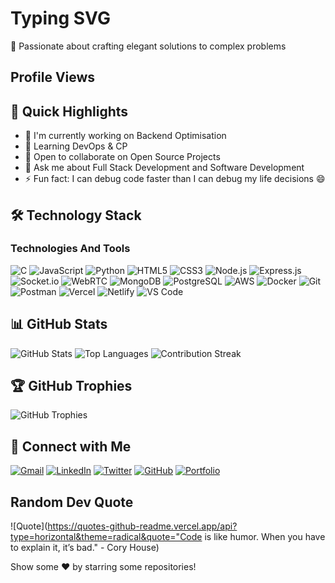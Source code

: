 # Typing SVG

🚀 Passionate about crafting elegant solutions to complex problems

## Profile Views

## 🎯 Quick Highlights

- 🔭 I'm currently working on Backend Optimisation
- 🌱 Learning DevOps & CP
- 👯 Open to collaborate on Open Source Projects
- 💬 Ask me about Full Stack Development and Software Development
- ⚡ Fun fact: I can debug code faster than I can debug my life decisions 😄

## 🛠️ Technology Stack

### Technologies And Tools

![C](https://img.shields.io/badge/-C-000?&logo=C)
![JavaScript](https://img.shields.io/badge/-JavaScript-F7DF1E?&logo=JavaScript&logoColor=000)
![Python](https://img.shields.io/badge/-Python-3776AB?&logo=Python&logoColor=fff)
![HTML5](https://img.shields.io/badge/-HTML5-E34F26?&logo=HTML5&logoColor=fff)
![CSS3](https://img.shields.io/badge/-CSS3-1572B6?&logo=CSS3&logoColor=fff)
![Node.js](https://img.shields.io/badge/-Node.js-339933?&logo=Node.js&logoColor=fff)
![Express.js](https://img.shields.io/badge/-Express.js-000?&logo=Express&logoColor=fff)
![Socket.io](https://img.shields.io/badge/-Socket.io-010101?&logo=Socket.io&logoColor=fff)
![WebRTC](https://img.shields.io/badge/-WebRTC-333333?&logo=WebRTC&logoColor=fff)
![MongoDB](https://img.shields.io/badge/-MongoDB-47A248?&logo=MongoDB&logoColor=fff)
![PostgreSQL](https://img.shields.io/badge/-PostgreSQL-336791?&logo=PostgreSQL&logoColor=fff)
![AWS](https://img.shields.io/badge/-AWS-232F3E?&logo=Amazon-AWS&logoColor=fff)
![Docker](https://img.shields.io/badge/-Docker-2496ED?&logo=Docker&logoColor=fff)
![Git](https://img.shields.io/badge/-Git-F05032?&logo=Git&logoColor=fff)
![Postman](https://img.shields.io/badge/-Postman-FF6C37?&logo=Postman&logoColor=fff)
![Vercel](https://img.shields.io/badge/-Vercel-000?&logo=Vercel&logoColor=fff)
![Netlify](https://img.shields.io/badge/-Netlify-00C7B7?&logo=Netlify&logoColor=fff)
![VS Code](https://img.shields.io/badge/-VS%20Code-007ACC?&logo=Visual-Studio-Code&logoColor=fff)

## 📊 GitHub Stats

![GitHub Stats](https://github-readme-stats.vercel.app/api?username=ankush2311025&show_icons=true&theme=radical)
![Top Languages](https://github-readme-stats.vercel.app/api/top-langs/?username=ankush2311025&layout=compact&theme=radical)
![Contribution Streak](https://github-readme-streak-stats.herokuapp.com/?user=ankush2311025&theme=radical)

## 🏆 GitHub Trophies

![GitHub Trophies](https://github-profile-trophy.vercel.app/?username=ankush2311025&theme=radical)

## 🤝 Connect with Me

[![Gmail](https://img.shields.io/badge/Gmail-D14836?style=for-the-badge&logo=gmail&logoColor=white)](mailto:ankson1010@gmail.com)
[![LinkedIn](https://img.shields.io/badge/LinkedIn-0A66C2?style=for-the-badge&logo=linkedin&logoColor=white)](https://www.linkedin.com/in/ANKUSHSHARMA/)
[![Twitter](https://img.shields.io/badge/Twitter-1DA1F2?style=for-the-badge&logo=twitter&logoColor=white)](https://twitter.com/your_username)
[![GitHub](https://img.shields.io/badge/GitHub-181717?style=for-the-badge&logo=github&logoColor=white)](https://github.com/ankush2311025)
[![Portfolio](https://img.shields.io/badge/Portfolio-000000?style=for-the-badge&logo=About.me&logoColor=white)](https://lucent-malasada-397ee6.netlify.app/)

## Random Dev Quote

![Quote](https://quotes-github-readme.vercel.app/api?type=horizontal&theme=radical&quote="Code is like humor. When you have to explain it, it’s bad." - Cory House)

Show some ❤️ by starring some repositories!
